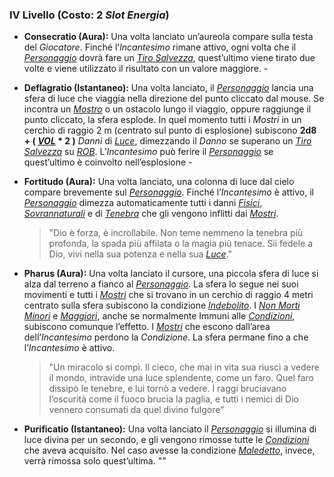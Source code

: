 ### IV Livello (Costo: 2 *Slot Energia*)

*	**Consecratio (Aura):** Una volta lanciato un’aureola compare sulla testa del *Giocatore*. Finché l’*Incantesimo* rimane attivo, ogni volta che il [*Personaggio*](..\..\personaggio.md) dovrà fare un [*Tiro Salvezza*](..\..\combattimento\tiri-salvezza.md), quest’ultimo viene tirato due volte e viene utilizzato il risultato con un valore maggiore. -

*	**Deflagratio (Istantaneo):**  Una volta lanciato, il [*Personaggio*](..\..\personaggio.md) lancia una sfera di luce che viaggia nella direzione del punto cliccato dal mouse. Se incontra un [*Mostro*](..\..\mostri.md) o un ostacolo lungo il viaggio, oppure raggiunge il punto cliccato, la sfera esplode. In quel momento tutti i *Mostri* in un cerchio di raggio 2 m (centrato sul punto di esplosione) subiscono **2d8 + ( [*VOL*](..\..\personaggio\caratteristiche.md) \* 2 )** *Danni* di [*Luce*](..\..\combattimento\attacco.md), dimezzando il *Danno* se superano un [*Tiro Salvezza*](..\..\combattimento\tiri-salvezza.md) su [*ROB*](..\..\mostri\caratteristiche.md). L’*Incantesimo* può ferire il [*Personaggio*](..\..\personaggio.md) se quest’ultimo è coinvolto nell’esplosione -

*	**Fortitudo (Aura):** Una volta lanciato, una colonna di luce dal cielo compare brevemente sul [*Personaggio*](..\..\personaggio.md). Finché l’*Incantesimo* è attivo, il [*Personaggio*](..\..\personaggio.md) dimezza automaticamente tutti i danni [*Fisici*](..\..\personaggio\attacco.md), [*Sovrannaturali*](..\..\personaggio\attacco.md) e di [*Tenebra*](..\..\personaggio\attacco.md) che gli vengono inflitti dai [*Mostri*](..\..\mostri.md). 
    >"Dio è forza, è incrollabile. Non teme nemmeno la tenebra più profonda, la spada più affilata o la magia più tenace. Sii fedele a Dio, vivi nella sua potenza e nella sua [*Luce*](..\..\combattimento\attacco.md)." 

*	**Pharus (Aura):** Una volta lanciato il cursore, una piccola sfera di luce si alza dal terreno a fianco al [*Personaggio*](..\..\personaggio.md). La sfera lo segue nei suoi movimenti e tutti i [*Mostri*](..\..\mostri.md) che si trovano in un cerchio di raggio 4 metri centrato sulla sfera subiscono la condizione [*Indebolito*](..\..\condizioni.md). I [*Non Morti Minori*](..\..\mostri\tipi.md) e [*Maggiori*](..\..\mostri\tipi.md), anche se normalmente Immuni alle [*Condizioni*](..\..\condizioni.md), subiscono comunque l’effetto. I [*Mostri*](..\..\mostri.md) che escono dall’area dell’*Incantesimo* perdono la *Condizione*. La sfera permane fino a che l’*Incantesimo* è attivo. 
    >"Un miracolo si compì. Il cieco, che mai in vita sua riuscì a vedere il mondo, intravide una luce splendente, come un faro. Quel faro dissipò le tenebre, e lui tornò a vedere. I raggi bruciavano l’oscurità come il fuoco brucia la paglia, e tutti i nemici di Dio vennero consumati da quel divino fulgore"

*	**Purificatio (Istantaneo):** Una volta lanciato il [*Personaggio*](..\..\personaggio.md) si illumina di luce divina per un secondo, e gli vengono rimosse tutte le [*Condizioni*](..\..\condizioni.md) che aveva acquisito. Nel caso avesse la condizione [*Maledetto*](..\..\condizioni.md), invece, verrà rimossa solo quest’ultima. ""